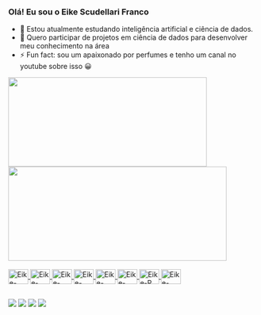 ### Olá! Eu sou o Eike Scudellari Franco
- 🌱 Estou atualmente estudando inteligência artificial e ciência de dados.
- 👯 Quero participar de projetos em ciência de dados para desenvolver meu conhecimento na área
- ⚡ Fun fact: sou um apaixonado por perfumes e tenho um canal no youtube sobre isso 😀

<div>
  <a href="https://github.com/eikesf">
  <img height="180em" width="400em" src="https://github-readme-stats.vercel.app/api?username=eikesf&show_icons=true&theme=github_dark&include_all_commits=true&count_private=true"/>
  <img height="190em" width="440em" src="https://github-readme-stats.vercel.app/api/top-langs/?username=eikesf&layout=compact&langs_count=16&theme=github_dark"/>
</div>

<div style="display: inline_block"><br>
   <img align="center" alt="Eike-Python" height="30" width="40" src="https://cdn.jsdelivr.net/gh/devicons/devicon/icons/python/python-original.svg" />
   <img align="center" alt="Eike-Java" height="30" width="40" src="https://cdn.jsdelivr.net/gh/devicons/devicon/icons/java/java-original.svg" />
   <img align="center" alt="Eike-Jupyter" height="30" width="40"  src="https://cdn.jsdelivr.net/gh/devicons/devicon/icons/jupyter/jupyter-original-wordmark.svg" />
   <img align="center" alt="Eike-MySql" height="30" width="40" src="https://cdn.jsdelivr.net/gh/devicons/devicon/icons/mysql/mysql-original.svg" />
   <img align="center" alt="Eike-Numpy" height="30" width="40" src="https://cdn.jsdelivr.net/gh/devicons/devicon/icons/numpy/numpy-original.svg" />
   <img align="center" alt="Eike-Pandas" height="30" width="40" src="https://cdn.jsdelivr.net/gh/devicons/devicon/icons/pandas/pandas-original.svg" />
   <img align="center" alt="Eike-R" height="30" width="40" src="https://cdn.jsdelivr.net/gh/devicons/devicon/icons/r/r-original.svg" />
   <img align="center" alt="Eike-TensorFlow" height="30" width="40" src="https://cdn.jsdelivr.net/gh/devicons/devicon/icons/tensorflow/tensorflow-original.svg" />
</div>

##
  
<div> 
  <a href="https://www.youtube.com/channel/UCcqfV-ou2J8gsw2I_I5iKrQ" target="_blank"><img src="https://img.shields.io/badge/YouTube-FF0000?style=for-the-badge&logo=youtube&logoColor=white" target="_blank"></a>
  <a href="https://instagram.com/eike.franco" target="_blank"><img src="https://img.shields.io/badge/-Instagram-%23E4405F?style=for-the-badge&logo=instagram&logoColor=white" target="_blank"></a>
  <a href = "mailto:eikefranco@gmail.com"><img src="https://img.shields.io/badge/-Gmail-%23333?style=for-the-badge&logo=gmail&logoColor=white" target="_blank"></a>
  <a href="https://www.linkedin.com/in/eike-scudellari-franco-1a251014a/" target="_blank"><img src="https://img.shields.io/badge/-LinkedIn-%230077B5?style=for-the-badge&logo=linkedin&logoColor=white" target="_blank"></a>
</div>
